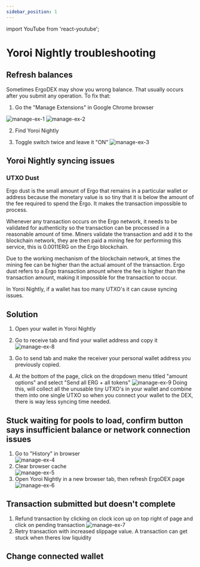 ```yaml
---
sidebar_position: 1
---
```


import YouTube from 'react-youtube';

# Yoroi Nightly troubleshooting

## Refresh balances
Sometimes ErgoDEX may show you wrong balance. That usually occurs after you submit any operation. To fix that:

1. Go the "Manage Extensions" in Google Chrome browser

![manage-ex-1](/img/user-guides/yoroi-nightly-troubleshooting/1.png) ![manage-ex-2](/img/user-guides/yoroi-nightly-troubleshooting/2.png)

2. Find Yoroi Nightly

3. Toggle switch twice and leave it "ON"
![manage-ex-3](/img/user-guides/yoroi-nightly-troubleshooting/3.png)

## Yoroi Nightly syncing issues

### UTXO Dust
Ergo dust is the small amount of Ergo that remains in a particular wallet or address because the monetary value is so tiny that it is below the amount of the fee required to spend the Ergo. It makes the transaction impossible to process.

Whenever any transaction occurs on the Ergo network, it needs to be validated for authenticity so the transaction can be processed in a reasonable amount of time. Miners validate the transaction and add it to the blockchain network, they are then paid a mining fee for performing this service, this is 0.0011ERG on the Ergo blockchain.

Due to the working mechanism of the blockchain network, at times the mining fee can be higher than the actual amount of the transaction. Ergo dust refers to a Ergo transaction amount where the fee is higher than the transaction amount, making it impossible for the transaction to occur.

In Yoroi Nightly, if a wallet has too many UTXO's it can cause syncing issues.

## Solution

1. Open your wallet in Yoroi Nightly

2. Go to receive tab and find your wallet address and copy it
![manage-ex-8](/img/user-guides/yoroi-nightly-troubleshooting/8.png)
3. Go to send tab and make the receiver your personal wallet address you previously copied.

4. At the bottom of the page, click on the dropdown menu titled "amount options" and select "Send all ERG + all tokens"
![manage-ex-9](/img/user-guides/yoroi-nightly-troubleshooting/9.png)
Doing this, will collect all the unusable tiny UTXO's in your wallet and combine them into one single UTXO so when you connect your wallet to the DEX, there is way less syncing time needed.

## Stuck waiting for pools to load, confirm button says insufficient balance or network connection issues

1. Go to "History" in browser  
![manage-ex-4](/img/user-guides/yoroi-nightly-troubleshooting/4.png)
2. Clear browser cache  
![manage-ex-5](/img/user-guides/yoroi-nightly-troubleshooting/5.png)
3. Open Yoroi Nightly in a new browser tab, then refresh ErgoDEX page  
![manage-ex-6](/img/user-guides/yoroi-nightly-troubleshooting/6.png)

## Transaction submitted but doesn't complete

1. Refund transaction by clicking on clock icon up on top right of page and click on pending transaction
![manage-ex-7](/img/user-guides/yoroi-nightly-troubleshooting/7.png)
2. Retry transaction with increased slippage value. A transaction can get stuck when theres low liquidity

## Change connected wallet

<YouTube videoId="iHjSHd8n_U4" />
